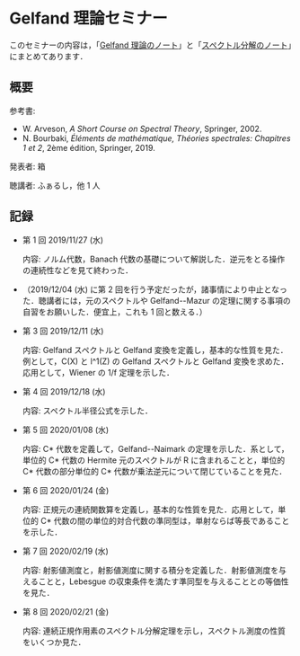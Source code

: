 # Gelfand 理論セミナー

このセミナーの内容は，「[Gelfand 理論のノート](../docs/gelfand.md)」と「[スペクトル分解のノート](../docs/spectral-decomposition.md)」にまとめてあります．

## 概要

参考書:

* W. Arveson, *A Short Course on Spectral Theory*, Springer, 2002.
* N. Bourbaki, *Éléments de mathématique, Théories spectrales: Chapitres 1 et 2*, 2ème édition, Springer, 2019.

発表者: 箱

聴講者: ふぁるし，他 1 人

## 記録

* 第 1 回 2019/11/27 (水)

  内容: ノルム代数，Banach 代数の基礎について解説した．逆元をとる操作の連続性などを見て終わった．

* （2019/12/04 (水) に第 2 回を行う予定だったが，諸事情により中止となった．聴講者には，元のスペクトルや Gelfand--Mazur の定理に関する事項の自習をお願いした．便宜上，これも 1 回と数える．）

* 第 3 回 2019/12/11 (水)

  内容: Gelfand スペクトルと Gelfand 変換を定義し，基本的な性質を見た．例として，C(X) と l^1(Z) の Gelfand スペクトルと Gelfand 変換を求めた．応用として，Wiener の 1/f 定理を示した．

* 第 4 回 2019/12/18 (水)

  内容: スペクトル半径公式を示した．

* 第 5 回 2020/01/08 (水)

  内容: C\* 代数を定義して，Gelfand--Naimark の定理を示した．系として，単位的 C\* 代数の Hermite 元のスペクトルが R に含まれることと，単位的 C\* 代数の部分単位的 C\* 代数が乗法逆元について閉じていることを見た．

* 第 6 回 2020/01/24 (金)

  内容: 正規元の連続関数算を定義し，基本的な性質を見た．応用として，単位的 C\* 代数の間の単位的対合代数の準同型は，単射ならば等長であることを示した．

* 第 7 回 2020/02/19 (水)

  内容: 射影値測度と，射影値測度に関する積分を定義した．射影値測度を与えることと，Lebesgue の収束条件を満たす準同型を与えることとの等価性を見た．

* 第 8 回 2020/02/21 (金)

  内容: 連続正規作用素のスペクトル分解定理を示し，スペクトル測度の性質をいくつか見た．
